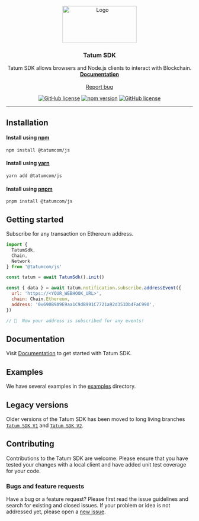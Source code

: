 <p align="center">
  <a href="https://tatum.com/">
    <img src="https://tatum.io/images/Light.svg" alt="Logo" width="200" height="100">
  </a>
</p>

<h3 align="center">Tatum SDK</h3>

<p align="center">
  Tatum SDK allows browsers and Node.js clients to interact with Blockchain.
  <br>
  <a href="https://docs.tatum.com/"><strong>Documentation</strong></a>
  <br>
  <br>
  <a href="https://github.com/tatumio/tatum-js/issues/new?assignees=-&labels=bug&template=bug_report.yml">Report bug</a>
</p>

<div align="center">

<a href="">[![GitHub license](https://img.shields.io/npm/dm/@tatumcom/js)](https://img.shields.io/npm/dm/@tatumcom/js)</a>
<a href="">[![npm version](https://img.shields.io/npm/v/@tatumcom/js.svg?style=flat-square)](https://www.npmjs.com/package/@tatumcom/js)</a>
<a href="">[![GitHub license](https://img.shields.io/badge/license-MIT-blue.svg)](https://github.com/tatumio/tatum-js/blob/master/LICENSE.txt)</a>

</div>
<hr>

## Installation

#### Install using [npm](https://www.npmjs.com/)

```console
npm install @tatumcom/js
```

#### Install using [yarn](https://yarnpkg.com/)

```console
yarn add @tatumcom/js
```

#### Install using [pnpm](https://pnpm.io/)

```console
pnpm install @tatumcom/js
```

## Getting started
Subscribe for any transaction on Ethereum address.

```js
import {
  TatumSdk,
  Chain,
  Network
} from '@tatumcom/js'

const tatum = await TatumSdk().init()

const { data } = await tatum.notification.subscribe.addressEvent({
  url: 'https://<YOUR_WEBHOOK_URL>',
  chain: Chain.Ethereum,
  address: '0x690B9A9E9aa1C9dB991C7721a92d351Db4FaC990',
})

// 🎉  Now your address is subscribed for any events!
```

## Documentation
Visit [Documentation](https://docs.tatum.com) to get started with Tatum SDK.

## Examples

We have several examples in the [examples](https://github.com/tatumio/tatum-js/tree/master/examples) directory.

## Legacy versions
Older versions of the Tatum SDK has been moved to long living branches [`Tatum SDK V1`](https://github.com/tatumio/tatum-js/tree/v1) and [`Tatum SDK V2`](https://github.com/tatumio/tatum-js/tree/v2).

## Contributing

Contributions to the Tatum SDK are welcome. Please ensure
that you have tested your changes with a local client and have added unit test
coverage for your code.

### Bugs and feature requests

Have a bug or a feature request? Please first read the issue guidelines and search for existing and closed issues. If your problem or idea is not addressed yet, please open a [new issue](https://github.com/tatumio/tatum-js/issues/new/choose).
